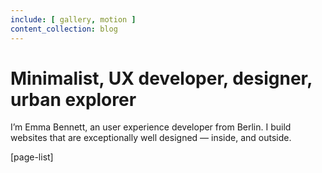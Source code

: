 ```yaml
---
include: [ gallery, motion ]
content_collection: blog
---
```


# Minimalist, UX developer, designer, urban explorer

I’m Emma Bennett, an user experience developer from Berlin. I build websites that are exceptionally well designed — inside, and outside.

[page-list]
